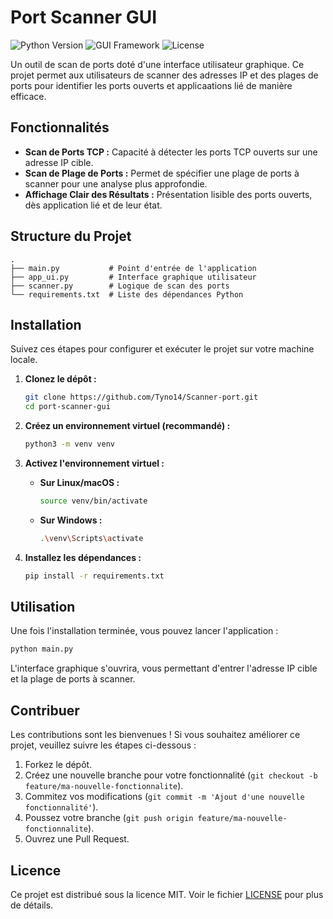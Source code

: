 # Port Scanner GUI

![Python Version](https://img.shields.io/badge/python-3.x-brightgreen.svg)
![GUI Framework](https://img.shields.io/badge/GUI-CustomTkinter-blue.svg)
![License](https://img.shields.io/badge/license-MIT-blue.svg)

Un outil de scan de ports doté d'une interface utilisateur graphique. Ce projet permet aux utilisateurs de scanner des adresses IP et des plages de ports pour identifier les ports ouverts et applicaations lié de manière efficace.

## Fonctionnalités

*   **Scan de Ports TCP :** Capacité à détecter les ports TCP ouverts sur une adresse IP cible.
*   **Scan de Plage de Ports :** Permet de spécifier une plage de ports à scanner pour une analyse plus approfondie.
*   **Affichage Clair des Résultats :** Présentation lisible des ports ouverts, dès application lié et de leur état.

## Structure du Projet

```
.
├── main.py           # Point d'entrée de l'application
├── app_ui.py         # Interface graphique utilisateur
├── scanner.py        # Logique de scan des ports
└── requirements.txt  # Liste des dépendances Python
```

## Installation

Suivez ces étapes pour configurer et exécuter le projet sur votre machine locale.

1.  **Clonez le dépôt :**
    ```bash
    git clone https://github.com/Tyno14/Scanner-port.git
    cd port-scanner-gui
    ```

2.  **Créez un environnement virtuel (recommandé) :**
    ```bash
    python3 -m venv venv
    ```

3.  **Activez l'environnement virtuel :**
    *   **Sur Linux/macOS :**
        ```bash
        source venv/bin/activate
        ```
    *   **Sur Windows :**
        ```bash
        .\venv\Scripts\activate
        ```

4.  **Installez les dépendances :**
    ```bash
    pip install -r requirements.txt
    ```

## Utilisation

Une fois l'installation terminée, vous pouvez lancer l'application :

```bash
python main.py
```

L'interface graphique s'ouvrira, vous permettant d'entrer l'adresse IP cible et la plage de ports à scanner.

## Contribuer

Les contributions sont les bienvenues ! Si vous souhaitez améliorer ce projet, veuillez suivre les étapes ci-dessous :

1.  Forkez le dépôt.
2.  Créez une nouvelle branche pour votre fonctionnalité (`git checkout -b feature/ma-nouvelle-fonctionnalite`).
3.  Commitez vos modifications (`git commit -m 'Ajout d'une nouvelle fonctionnalité'`).
4.  Poussez votre branche (`git push origin feature/ma-nouvelle-fonctionnalite`).
5.  Ouvrez une Pull Request.

## Licence

Ce projet est distribué sous la licence MIT. Voir le fichier [LICENSE](LICENSE) pour plus de détails.
